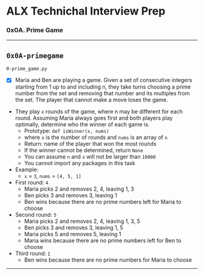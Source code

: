 # ALX Technichal Interview Prep
### 0x0A. Prime Game
---
`0x0A-primegame`
---
`0-prime_game.py`
+ [x] Maria and Ben are playing a game. Given a set of consecutive integers starting from 1 up to and including n, they take turns choosing a prime number from the set and removing that number and its multiples from the set. The player that cannot make a move loses the game.
* They play `x` rounds of the game, where n may be different for each round. Assuming Maria always goes first and both players play optimally, determine who the winner of each game is.
  * Prototype: `def isWinner(x, nums)`
  * where `x` is the number of rounds and `nums` is an array of `n`
  * Return: name of the player that won the most rounds
  * If the winner cannot be determined, return `None`
  * You can assume `n` and `x` will not be larger than `10000`
  * You cannot import any packages in this task
* Example:
  * `x` = `3`, `nums` = `[4, 5, 1]`
* First round: `4`
  * Maria picks 2 and removes 2, 4, leaving 1, 3
  * Ben picks 3 and removes 3, leaving 1
  * Ben wins because there are no prime numbers left for Maria to choose
* Second round: `5`
  * Maria picks 2 and removes 2, 4, leaving 1, 3, 5
  * Ben picks 3 and removes 3, leaving 1, 5
  * Maria picks 5 and removes 5, leaving 1
  * Maria wins because there are no prime numbers left for Ben to choose
* Third round: `1`
  * Ben  wins because there are no prime numbers for Maria to choose
---
